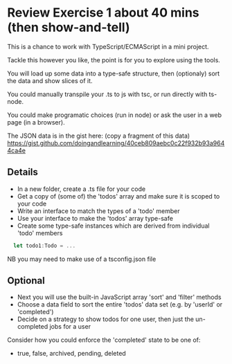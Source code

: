 Review Exercise 1 about 40 mins (then show-and-tell)
=================

This is a chance to work with TypeScript/ECMAScript in a mini project.

Tackle this however you like, the point is for you to explore using the tools.

You will load up some data into a type-safe structure, then (optionaly) sort the data and show slices of it.

You could manually transpile your .ts to js with tsc, or run directly with ts-node.

You could make programatic choices (run in node) or ask the user in a web page (in a browser).

The JSON data is in the gist here: (copy a fragment of this data)
  https://gist.github.com/doingandlearning/40ceb809aebc0c22f932b93a9644ca4e

Details
-------
- In a new folder, create a .ts file for your code
- Get a copy of (some of) the 'todos' array and make sure it is scoped to your code
- Write an interface to match the types of a 'todo' member
- Use your interface to make the 'todos' array type-safe
- Create some type-safe instances which are derived from individual 'todo' members
	
```typescript  
  let todo1:Todo = ...
```
NB you may need to make use of a tsconfig.json file

Optional
--------
- Next you will use the built-in JavaScript array 'sort' and 'filter' methods
- Choose a data field to sort the entire 'todos' data set (e.g. by 'userId' or 'completed')
- Decide on a strategy to show todos for one user, then just the un-completed jobs for a user

Consider how you could enforce the 'completed' state to be one of: 
- true, false, archived, pending, deleted 

